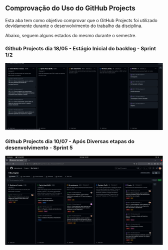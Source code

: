 ## Comprovação do Uso do GitHub Projects

Esta aba tem como objetivo comprovar que o GitHub Projects foi utilizado devidamente durante o desenvolvimento do trabalho da disciplina. 

Abaixo, seguem alguns estados do mesmo durante o semestre.

### Github Projects dia 18/05 - Estágio Inicial do backlog - Sprint 1/2

![Projects no estado inicial](../img/inicio_projects.png)


### Github Projects dia 10/07 - Após Diversas etapas do desenvolvimento - Sprint 5

![Projects durante a sprint 5](../img/projects_apos_sprint_4.png)